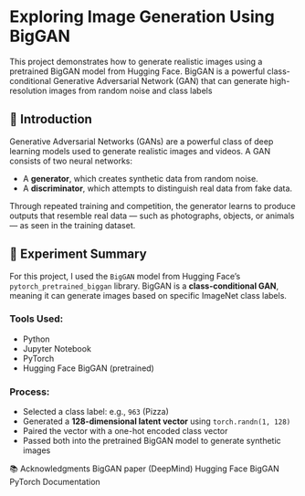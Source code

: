 # Exploring Image Generation Using BigGAN

This project demonstrates how to generate realistic images using a pretrained BigGAN model from Hugging Face. 
BigGAN is a powerful class-conditional Generative Adversarial Network (GAN) that can generate high-resolution images from random noise and class labels

## 📌 Introduction
Generative Adversarial Networks (GANs) are a powerful class of deep learning models used to generate realistic images and videos. A GAN consists of two neural networks:
- A **generator**, which creates synthetic data from random noise.
- A **discriminator**, which attempts to distinguish real data from fake data.

Through repeated training and competition, the generator learns to produce outputs that resemble real data — such as photographs, objects, or animals — as seen in the training dataset.
## 🧪 Experiment Summary

For this project, I used the `BigGAN` model from Hugging Face’s `pytorch_pretrained_biggan` library. 
BigGAN is a **class-conditional GAN**, meaning it can generate images based on specific ImageNet class labels.

### Tools Used:
- Python
- Jupyter Notebook
- PyTorch
- Hugging Face BigGAN (pretrained)

### Process:
- Selected a class label: e.g., `963` (Pizza)
- Generated a **128-dimensional latent vector** using `torch.randn(1, 128)`
- Paired the vector with a one-hot encoded class vector
- Passed both into the pretrained BigGAN model to generate synthetic images

📚 Acknowledgments
BigGAN paper (DeepMind)
Hugging Face BigGAN
PyTorch Documentation
